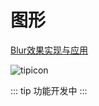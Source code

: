 ﻿图形
===

[Blur效果实现与应用](./Blur效果实现与应用/Blur效果实现与应用.md)

![tipicon](/miku.png)
<!-- 功能开发中 -->
::: tip
功能开发中
:::